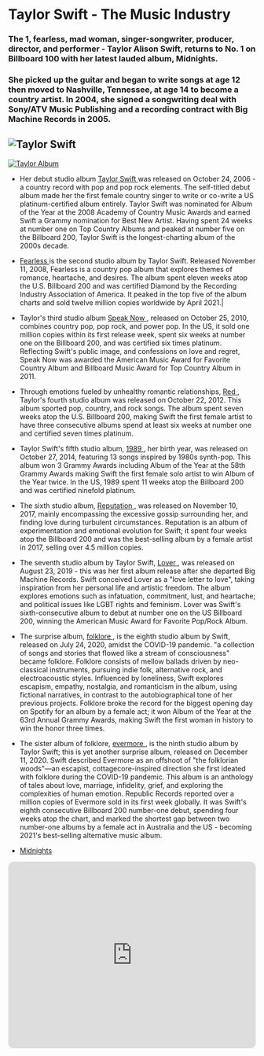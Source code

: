 # **Taylor Swift - The Music Industry**
### The 1, fearless, mad woman, singer-songwriter, producer, director, and performer - Taylor Alison Swift, returns to No. 1 on Billboard 100 with her latest lauded album, Midnights. 
### She picked up the guitar and began to write songs at age 12 then moved to Nashville, Tennessee, at age 14 to become a country artist. In 2004, she signed a songwriting deal with Sony/ATV Music Publishing and a recording contract with Big Machine Records in 2005.  

![Taylor Swift](https://www.rollingstone.com/wp-content/uploads/2022/10/taylor-swift-midnights-press.jpg?w=1581&h=1054&crop=1)
---

[![Taylor Album](https://user-images.githubusercontent.com/118233838/203084208-730271f2-7bfe-47bd-9b26-f808db86a2ca.png)](https://open.spotify.com/album/4hDok0OAJd57SGIT8xuWJH)
- Her debut studio album <a href="https://open.spotify.com/album/5eyZZoQEFQWRHkV2xgAeBw?si=4W34Is6hSIGS6yiwympRNA">Taylor Swift </a> was released on October 24, 2006 - a country record with pop and pop rock elements. The self-titled debut album made her the first female country singer to write or co-write a US platinum-certified album entirely. Taylor Swift was nominated for Album of the Year at the 2008 Academy of Country Music Awards and earned Swift a Grammy nomination for Best New Artist. Having spent 24 weeks at number one on Top Country Albums and peaked at number five on the Billboard 200, Taylor Swift is the longest-charting album of the 2000s decade. 

- <a href="https://open.spotify.com/album/2gP2LMVcIFgVczSJqn340t?si=lK2jkcCYQ_iRiCm_8tLyVQ">Fearless </a> is the second studio album by Taylor Swift. Released November 11, 2008, Fearless is a country pop album that explores themes of romance, heartache, and desires. The album spent eleven weeks atop the U.S. Billboard 200 and was certified Diamond by the Recording Industry Association of America. It peaked in the top five of the album charts and sold twelve million copies worldwide by April 2021.|
 
- Taylor's third studio album <a href="https://open.spotify.com/album/6Ar2o9KCqcyYF9J0aQP3au?si=0f01158067114cb6">Speak Now </a>, released on October 25, 2010, combines country pop, pop rock, and power pop. In the US, it sold one million copies within its first release week, spent six weeks at number one on the Billboard 200, and was certified six times platinum. Reflecting Swift's public image, and confessions on love and regret, Speak Now was awarded the American Music Award for Favorite Country Album and Billboard Music Award for Top Country Album in 2011. 

- Through emotions fueled by unhealthy romantic relationships, <a href="https://open.spotify.com/album/1KVKqWeRuXsJDLTW0VuD29?si=c033640113e944fc">Red </a>, Taylor's fourth studio album was released on October 22, 2012. This album sported pop, country, and rock songs. The album spent seven weeks atop the U.S. Billboard 200, making Swift the first female artist to have three consecutive albums spend at least six weeks at number one and certified seven times platinum.

- Taylor Swift's fifth studio album, <a href="https://open.spotify.com/album/1yGbNOtRIgdIiGHOEBaZWf?si=12f773d7ffd74463">1989 </a>, her birth year, was released on October 27, 2014, featuring 13 songs inspired by 1980s synth-pop. This album won 3 Grammy Awards including Album of the Year at the 58th Grammy Awards making Swift the first female solo artist to win Album of the Year twice. In the US, 1989 spent 11 weeks atop the Billboard 200 and was certified ninefold platinum. 

- The sixth studio album, <a href="https://open.spotify.com/album/6DEjYFkNZh67HP7R9PSZvv?si=1c2b72d3b4a64746">Reputation </a>, was released on November 10, 2017, mainly encompassing the excessive gossip surrounding her, and finding love during turbulent circumstances. Reputation is an album of experimentation and emotional evolution for Swift; it spent four weeks atop the  Billboard 200 and was the best-selling album by a female artist in 2017, selling over 4.5 million copies.

- The seventh studio album by Taylor Swift, <a href="https://open.spotify.com/album/1NAmidJlEaVgA3MpcPFYGq?si=a97392dfca864f8b">Lover </a>, was released on August 23, 2019 - this was her first album release after she departed Big Machine Records. Swift conceived Lover as a "love letter to love", taking inspiration from her personal life and artistic freedom. The album explores emotions such as infatuation, commitment, lust, and heartache; and political issues like LGBT rights and feminism. Lover was Swift's sixth-consecutive album to debut at number one on the US Billboard 200, winning the American Music Award for Favorite Pop/Rock Album.

- The surprise album, <a href="https://open.spotify.com/album/1pzvBxYgT6OVwJLtHkrdQK?si=499bb3f6b8054daf">folklore </a>, is the eighth studio album by Swift, released on July 24, 2020, amidst the COVID-19 pandemic. "a collection of songs and stories that flowed like a stream of consciousness" became folklore. Folklore consists of mellow ballads driven by neo-classical instruments, pursuing indie folk, alternative rock, and electroacoustic styles. Influenced by loneliness, Swift explores escapism, empathy, nostalgia, and romanticism in the album, using fictional narratives, in contrast to the autobiographical tone of her previous projects. Folklore broke the record for the biggest opening day on Spotify for an album by a female act; it won Album of the Year at the 63rd Annual Grammy Awards, making Swift the first woman in history to win the honor three times.

- The sister album of folklore, <a href="https://open.spotify.com/album/6AORtDjduMM3bupSWzbTSG?si=3bc947f1fac3494d">evermore </a>, is the ninth studio album by Taylor Swift; this is yet another surprise album, released on December 11, 2020. Swift described Evermore as an offshoot of "the folklorian woods"—an escapist, cottagecore-inspired direction she first ideated with folklore during the COVID-19 pandemic. This album is an anthology of tales about love, marriage, infidelity, grief, and exploring the complexities of human emotion. Republic Records reported over a million copies of Evermore sold in its first week globally. It was Swift's eighth consecutive Billboard 200 number-one debut, spending four weeks atop the chart, and marked the shortest gap between two number-one albums by a female act in Australia and the US - becoming 2021's best-selling alternative music album.

- <a href="https://open.spotify.com/album/151w1FgRZfnKZA9FEcg9Z3?si=5c1b5ec01d8140bf">Midnights </a>



<iframe style="border-radius:12px" src="https://open.spotify.com/embed/album/4894htPwC6zoiuTqUQwn4I?utm_source=generator" width="100%" height="380" frameBorder="0" allowfullscreen="" allow="autoplay; clipboard-write; encrypted-media; fullscreen; picture-in-picture" loading="lazy"></iframe>



